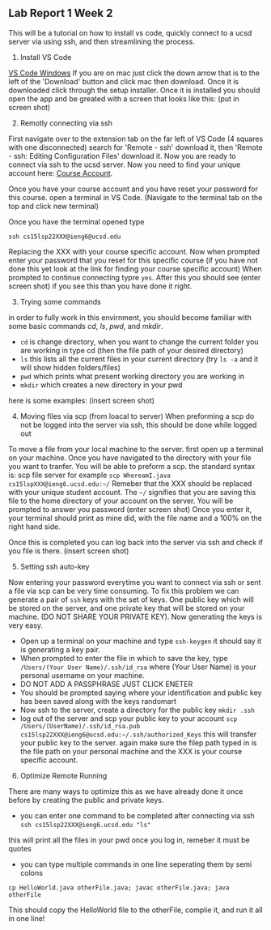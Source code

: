 ## Lab Report 1 Week 2
This will be a tutorial on how to install vs code, quickly connect to a ucsd server via using ssh, and then streamlining the process.
1. Install VS Code

[VS Code Windows](https://code.visualstudio.com/)
 If you are on mac just click the down arrow that is to the left of the 'Download' button and click mac then download. Once it is downloaded click through the setup installer. Once it is installed you should open the app and be greated with a screen that looks like this:
 (put in screen shot)

  2. Remotly connecting via ssh

First navigate over to the extension tab on the far left of VS Code (4 squares with one disconnected) search for 'Remote - ssh' download it, then 'Remote - ssh: Editing Configuration Files' download it. Now you are ready to connect via ssh to the ucsd server. Now you need to find your unique account here: [Course Account](https://sdacs.ucsd.edu/~icc/index.php).

Once you have your course account and you have reset your password for this course. open a terminal in VS Code. (Navigate to the terminal tab on the top and click new terminal)

Once you have the terminal opened type

`ssh cs15lsp22XXX@ieng6@ucsd.edu`

Replacing the XXX with your course specific account. Now when prompted enter your password that you reset for this specific course (if you have not done this yet look at the link for finding your course specific account) When prompted to continue connecting typre `yes`. After this you should see (enter screen shot) if you see this than you have done it right.

3. Trying some commands

in order to fully work in this envirnment, you should become familiar with some basic commands *cd*, *ls*, *pwd*, and *mkdir*. 
- `cd` is change directory, when you want to change the current folder you are working in type cd (then the file path of your desired directory)
- `ls` this lists all the current files in your current directory (try `ls -a` and it will show hidden folders/files)
- `pwd` which prints what present working directory you are working in
- `mkdir` which creates a new directory in your pwd

here is some examples: (insert screen shot)

4. Moving files via scp (from loacal to server)
When preforming a scp do not be logged into the server via ssh, this should be done while logged out

To move a file from your local machine to the server. first open up a terminal on your machine. Once you have navigated to the directory with your file you want to tranfer. You will be able to preform a scp. the standard syntax is: scp file server for example `scp WhereamI.java cs15lspXXX@ieng6.ucsd.edu:~/` Remeber that the XXX should be replaced with your unique student account. The `~/` signifies that you are saving this file to the home directory of your account on the server. You will be prompted to answer you password (enter screen shot) Once you enter it, your terminal should print as mine did, with the file name and a 100% on the right hand side.

Once this is completed you can log back into the server via ssh and check if you file is there. (insert screen shot)

5. Setting ssh auto-key

Now entering your password everytime you want to connect via ssh or sent a file via scp can be very time consuming. To fix this problem we can generate a pair of `ssh` keys with the set of keys. One public key which will be stored on the server, and one private key that will be stored on your machine. (DO NOT SHARE YOUR PRIVATE KEY). Now generating the keys is very easy.
* Open up a terminal on your machine and type `ssh-keygen` it should say it is generating a key pair.
* When prompted to enter the file in which to save the key, type `/Users/(Your User Name)/.ssh/id_rsa` where (Your User Name) is your personal username on your machine.
* DO NOT ADD A PASSPHRASE JUST CLICK ENETER
* You should be prompted saying where your identification and public key has been saved along with the keys randomart
* Now ssh to the server, create a directory for the public key `mkdir .ssh`
* log out of the server and scp your public key to your account
`scp /Users/(UserName)/.ssh/id_rsa.pub cs15lsp22XXX@ieng6@ucsd.edu:~/.ssh/authorized_Keys`
this will transfer your public key to the server. again make sure the filep path typed in is the file path on your personal machine and the XXX is your course specific account. 

6. Optimize Remote Running

There are many ways to optimize this as we have already done it once before by creating the public and private keys. 

* you can enter one command to be completed after connecting via ssh `ssh cs15lsp22XXX@ieng6.ucsd.edu "ls"`

this will print all the files in your pwd once you log in, remeber it must be quotes

* you can type multiple commands in one line seperating them by semi colons 

`cp HelloWorld.java otherFile.java; javac otherFile.java; java otherFile`

This should copy the HelloWorld file to the otherFile, complie it, and run it all in one line!

